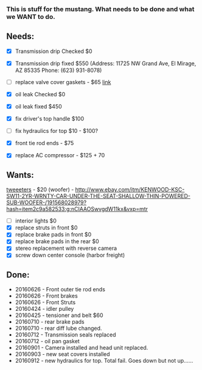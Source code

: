 ### This is stuff for the mustang. What needs to be done and what we WANT to do.

## Needs:

- [X] Transmission drip Checked $0
- [X] Transmission drip fixed $550 (Address: 11725 NW Grand Ave, El Mirage, AZ 85335
Phone: (623) 931-8078)
- [ ] replace valve cover gaskets - $65 [link](https://www.youtube.com/watch?v=J4GWEaWNNv8)
- [X] oil leak Checked $0
- [X] oil leak fixed $450
- [X] fix driver's top handle $100
- [ ] fix hydraulics for top $10 - $100?
- [X] front tie rod ends - $75
- [x] replace AC compressor - $125 + 70


## Wants:
[tweeeters](http://www.amazon.com/Power-Acoustik-200-Watt-3-Way-Tweeters/dp/B0009GBRS4/ref=sr_1_1?s=automotive&ie=UTF8&qid=1461249717&sr=1-1&keywords=tweeters) - $20
(woofer) - http://www.ebay.com/itm/KENWOOD-KSC-SW11-2YR-WRNTY-CAR-UNDER-THE-SEAT-SHALLOW-THIN-POWERED-SUB-WOOFER-/191568028979?hash=item2c9a582533:g:nCIAAOSwvgdW11kx&vxp=mtr
- [ ] interior lights $0
- [X] replace struts in front $0
- [X] replace brake pads in front $0
- [X] replace brake pads in the rear $0
- [X] stereo replacement with reverse camera
- [X] screw down center console (harbor freight)

## Done:

- 20160626 - Front outer tie rod ends
- 20160626 - Front brakes
- 20160626 - Front Struts
- 20160424 - idler pulley
- 20160425 - tensioner and belt $60
- 20160710 - rear brake pads
- 20160710 - rear diff lube changed.
- 20160712 - Transmission seals replaced
- 20160712 - oil pan gasket
- 20160901 - Camera installed and head unit replaced.
- 20160903 - new seat covers installed
- 20160912 - new hydraulics for top. Total fail. Goes down but not up......
